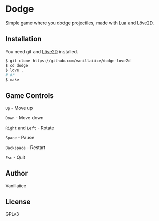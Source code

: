 # Dodge

Simple game where you dodge projectiles, made with Lua and Löve2D.

## Installation

You need git and [Löve2D](https://love2d.org/) installed.

```sh
$ git clone https://github.com/vanillaiice/dodge-love2d
$ cd dodge
$ love .
# or
$ make
```

## Game Controls

`Up` - Move up

`Down` - Move down

`Right` and `Left` - Rotate

`Space` - Pause

`Backspace` - Restart

`Esc` - Quit

## Author

Vanillaiice

## License

GPLv3
